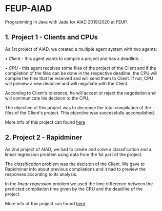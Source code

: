 # FEUP-AIAD
Programming in Java with Jade for AIAD 2019/2020 at FEUP.

## 1. Project 1 - Clients and CPUs

As 1st project of AIAD, we created a multiple agent system with two agents:  


• *Client* - this agent wants to compile a project and has a deadline. 


• *CPU* - this agent receives some files of the project of the Client and if the compilation of the files can be done in the respective deadline, the CPU will compile the files that he received and will send them to Client. If not, CPU will preview a new deadline and will negotiate with the Client. 

According to Client's tolerance, he will accept or reject the negotiation and will communicate his decision to the CPU.

The objective of this project was to decrease the total compilation of the files of the Client's project. This objective was successfully accomplished. 


More info of this project can found 
[here](../docs/Relatorio-Proj1.pdf)


## 2. Project 2 - Rapidminer

As 2nd project of AIAD, we had to create and solve a classification and a linear regression problem using data from the 1st part of the project. 

The *classification* problem was the decision of the Client. We gave to Rapidminer info about previous compilations and it had to preview the responses according to its analysis.

In the *linear regression* problem we used the time difference between the predicted compilation time given by the CPU and the deadline of the project.

More info of this project can found [here](https://github.com/TomasNovo/FEUP-AIAD/Project1-MultipleAgentSystem/docs/Relatorio-Proj2.pdf).
